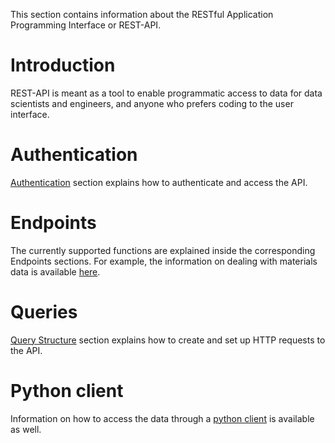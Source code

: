 This section contains information about the RESTful Application Programming Interface or REST-API.

# Introduction

REST-API is meant as a tool to enable programmatic access to data for data scientists and engineers, and anyone who prefers coding to the user interface.

# Authentication

[Authentication](authentication.md) section explains how to authenticate and access the API.

# Endpoints

The currently supported functions are explained inside the corresponding Endpoints sections. For example, the information on dealing with materials data is available [here](endpoints/materials.md).

# Queries

[Query Structure](query-structure.md) section explains how to create and set up HTTP requests to the API.

# Python client

Information on how to access the data through a [python client](query-structure.md) is available as well.
